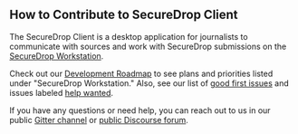 ## How to Contribute to SecureDrop Client

The SecureDrop Client is a desktop application for journalists to communicate with sources and work with SecureDrop submissions on the [SecureDrop Workstation](https://github.com/freedomofpress/securedrop-workstation).

Check out our [Development Roadmap](https://github.com/freedomofpress/securedrop/wiki/Development-Roadmap) to see plans and priorities listed under "SecureDrop Workstation." Also, see our list of [good first issues](https://github.com/freedomofpress/securedrop-client/labels/good%20first%20issue) and issues labeled [help wanted](https://github.com/freedomofpress/securedrop-client/labels/help%20wanted).

If you have any questions or need help, you can reach out to us in our public [Gitter channel](https://gitter.im/freedomofpress/securedrop) or [public Discourse forum](https://forum.securedrop.org/).
